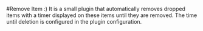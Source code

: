 #Remove Item :)
It is a small plugin that automatically removes dropped items with a timer displayed on these items until they are removed. The time until deletion is configured in the plugin configuration.
